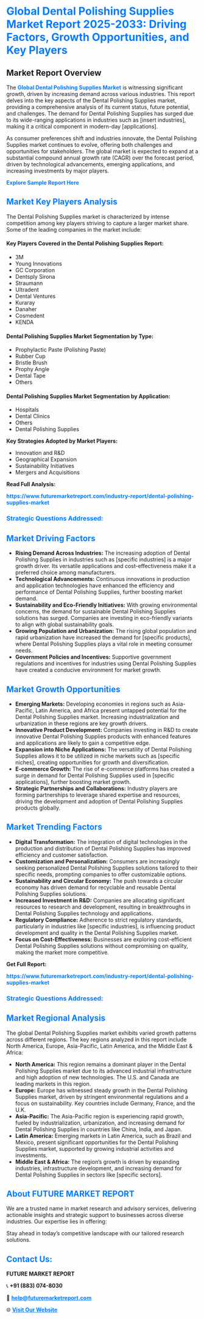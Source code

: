 <h1 style="color: #007BFF;">Global Dental Polishing Supplies Market Report 2025-2033: Driving Factors, Growth Opportunities, and Key Players</h1>

<section id="overview">
<h2>Market Report Overview</h2>
<p>The <a href="https://www.futuremarketreport.com/industry-report/dental-polishing-supplies-market" style="color: #007BFF; text-decoration: none;"><strong>Global Dental Polishing Supplies Market</strong></a> is witnessing significant growth, driven by increasing demand across various industries. This report delves into the key aspects of the Dental Polishing Supplies market, providing a comprehensive analysis of its current status, future potential, and challenges. The demand for Dental Polishing Supplies has surged due to its wide-ranging applications in industries such as [insert industries], making it a critical component in modern-day [applications].</p>
<p>As consumer preferences shift and industries innovate, the Dental Polishing Supplies market continues to evolve, offering both challenges and opportunities for stakeholders. The global market is expected to expand at a substantial compound annual growth rate (CAGR) over the forecast period, driven by technological advancements, emerging applications, and increasing investments by major players.</p>
</section>

<section id="overview">
<p><a href="https://www.futuremarketreport.com/request-sample/reportId=122964" style="color: #007BFF; text-decoration: none;"><strong>Explore Sample Report Here</strong></a></p>
</section>

<section id="key-players">
<h2 style="color: #007BFF;">Market Key Players Analysis</h2>
<p>The Dental Polishing Supplies market is characterized by intense competition among key players striving to capture a larger market share. Some of the leading companies in the market include:</p>
<h4>Key Players Covered in the Dental Polishing Supplies Report:</h4>
<ul><li>3M</li><li>Young Innovations</li><li>GC Corporation</li><li>Dentsply Sirona</li><li>Straumann</li><li>Ultradent</li><li>Dental Ventures</li><li>Kuraray</li><li>Danaher</li><li>Cosmedent</li><li>KENDA</li></ul>
<h4>Dental Polishing Supplies Market Segmentation by Type:</h4>
<ul><li>Prophylactic Paste (Polishing Paste)</li><li>Rubber Cup</li><li>Bristle Brush</li><li>Prophy Angle</li><li>Dental Tape</li><li>Others</li></ul>

<h4>Dental Polishing Supplies Market Segmentation by Application:</h4>
<ul><li>Hospitals</li><li>Dental Clinics</li><li>Others</li><li>Dental Polishing Supplies</li></ul>
<p><strong>Key Strategies Adopted by Market Players:</strong></p>
<ul>
<li>Innovation and R&D</li>
<li>Geographical Expansion</li>
<li>Sustainability Initiatives</li>
<li>Mergers and Acquisitions</li>
</ul>
</section>

<section>
<p><strong>Read Full Analysis: </strong></p><a href="https://www.futuremarketreport.com/industry-report/dental-polishing-supplies-market" style="color: #007BFF; text-decoration: none;"><strong>https://www.futuremarketreport.com/industry-report/dental-polishing-supplies-market</strong></a>
<h3 style="color: #007BFF;">Strategic Questions Addressed:</h3>
</section>

<section id="driving-factors">
<h2 style="color: #007BFF;">Market Driving Factors</h2>
<ul>
<li><strong>Rising Demand Across Industries:</strong> The increasing adoption of Dental Polishing Supplies in industries such as [specific industries] is a major growth driver. Its versatile applications and cost-effectiveness make it a preferred choice among manufacturers.</li>
<li><strong>Technological Advancements:</strong> Continuous innovations in production and application technologies have enhanced the efficiency and performance of Dental Polishing Supplies, further boosting market demand.</li>
<li><strong>Sustainability and Eco-Friendly Initiatives:</strong> With growing environmental concerns, the demand for sustainable Dental Polishing Supplies solutions has surged. Companies are investing in eco-friendly variants to align with global sustainability goals.</li>
<li><strong>Growing Population and Urbanization:</strong> The rising global population and rapid urbanization have increased the demand for [specific products], where Dental Polishing Supplies plays a vital role in meeting consumer needs.</li>
<li><strong>Government Policies and Incentives:</strong> Supportive government regulations and incentives for industries using Dental Polishing Supplies have created a conducive environment for market growth.</li>
</ul>
</section>

<section id="growth-opportunities">
<h2 style="color: #007BFF;">Market Growth Opportunities</h2>
<ul>
<li><strong>Emerging Markets:</strong> Developing economies in regions such as Asia-Pacific, Latin America, and Africa present untapped potential for the Dental Polishing Supplies market. Increasing industrialization and urbanization in these regions are key growth drivers.</li>
<li><strong>Innovative Product Development:</strong> Companies investing in R&D to create innovative Dental Polishing Supplies products with enhanced features and applications are likely to gain a competitive edge.</li>
<li><strong>Expansion into Niche Applications:</strong> The versatility of Dental Polishing Supplies allows it to be utilized in niche markets such as [specific niches], creating opportunities for growth and diversification.</li>
<li><strong>E-commerce Growth:</strong> The rise of e-commerce platforms has created a surge in demand for Dental Polishing Supplies used in [specific applications], further boosting market growth.</li>
<li><strong>Strategic Partnerships and Collaborations:</strong> Industry players are forming partnerships to leverage shared expertise and resources, driving the development and adoption of Dental Polishing Supplies products globally.</li>
</ul>
</section>

<section id="trending-factors">
<h2 style="color: #007BFF;">Market Trending Factors</h2>
<ul>
<li><strong>Digital Transformation:</strong> The integration of digital technologies in the production and distribution of Dental Polishing Supplies has improved efficiency and customer satisfaction.</li>
<li><strong>Customization and Personalization:</strong> Consumers are increasingly seeking personalized Dental Polishing Supplies solutions tailored to their specific needs, prompting companies to offer customizable options.</li>
<li><strong>Sustainability and Circular Economy:</strong> The push towards a circular economy has driven demand for recyclable and reusable Dental Polishing Supplies solutions.</li>
<li><strong>Increased Investment in R&D:</strong> Companies are allocating significant resources to research and development, resulting in breakthroughs in Dental Polishing Supplies technology and applications.</li>
<li><strong>Regulatory Compliance:</strong> Adherence to strict regulatory standards, particularly in industries like [specific industries], is influencing product development and quality in the Dental Polishing Supplies market.</li>
<li><strong>Focus on Cost-Effectiveness:</strong> Businesses are exploring cost-efficient Dental Polishing Supplies solutions without compromising on quality, making the market more competitive.</li>
</ul>
</section>

<section>
<p><strong>Get Full Report: </strong></p><a href="https://www.futuremarketreport.com/industry-report/dental-polishing-supplies-market" style="color: #007BFF; text-decoration: none;"><strong>https://www.futuremarketreport.com/industry-report/dental-polishing-supplies-market</strong></a>
<h3 style="color: #007BFF;">Strategic Questions Addressed:</h3>
</section>


<section id="regional-analysis">
<h2 style="color: #007BFF;">Market Regional Analysis</h2>
<p>The global Dental Polishing Supplies market exhibits varied growth patterns across different regions. The key regions analyzed in this report include North America, Europe, Asia-Pacific, Latin America, and the Middle East & Africa:</p>
<ul>
<li><strong>North America:</strong> This region remains a dominant player in the Dental Polishing Supplies market due to its advanced industrial infrastructure and high adoption of new technologies. The U.S. and Canada are leading markets in this region.</li>
<li><strong>Europe:</strong> Europe has witnessed steady growth in the Dental Polishing Supplies market, driven by stringent environmental regulations and a focus on sustainability. Key countries include Germany, France, and the U.K.</li>
<li><strong>Asia-Pacific:</strong> The Asia-Pacific region is experiencing rapid growth, fueled by industrialization, urbanization, and increasing demand for Dental Polishing Supplies in countries like China, India, and Japan.</li>
<li><strong>Latin America:</strong> Emerging markets in Latin America, such as Brazil and Mexico, present significant opportunities for the Dental Polishing Supplies market, supported by growing industrial activities and investments.</li>
<li><strong>Middle East & Africa:</strong> The region’s growth is driven by expanding industries, infrastructure development, and increasing demand for Dental Polishing Supplies in sectors like [specific sectors].</li>
</ul>
</section>

<footer>
<h2 style="color: #007BFF;">About FUTURE MARKET REPORT</h2>
<p>We are a trusted name in market research and advisory services, delivering actionable insights and strategic support to businesses across diverse industries. Our expertise lies in offering:</p>

<p>Stay ahead in today’s competitive landscape with our tailored research solutions.</p>

<h2 style="color: #007BFF;">Contact Us:</h2>
<p><strong>FUTURE MARKET REPORT</strong></p>
<p>📞 <strong>+91 (883) 074-8030</strong></p>
<p>📧 <strong><a href="mailto:help@futuremarketreport.com" style="color: #007BFF;">help@futuremarketreport.com</a></strong></p>
<p>🌐 <strong><a href="https://www.futuremarketreport.com/" style="color: #007BFF;">Visit Our Website</a></strong></p>
</footer>
